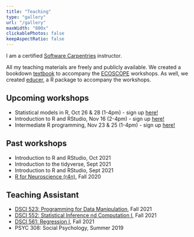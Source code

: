 ```yaml
---
title: "Teaching"
type: "gallery"
url: "/gallery"
maxWidth: "800x"
clickablePhotos: false
keepAspectRatio: false
---
```


I am a certified [Software Carpentries](https://carpentries.org/instructors/) instructor.

All my teaching materials are freely and publicly available. We created a bookdown [textbook](https://educe-ubc.github.io/workshops/) to accompany the [ECOSCOPE](http://ecoscope.ubc.ca/) workshops. As well, we created [educer](https://github.com/EDUCE-UBC/educer), a R package to accompany the workshops.

## Upcoming workshops

* Statistical models in R, Oct 26 & 28 (1-4pm) - sign up [here!](https://www.eventbrite.ca/e/statistical-models-in-r-workshop-october-2021-tickets-168676354517?aff=ebdsoporgprofile)
* Introduction to R and RStudio, Nov 16 (2-4pm) - sign up [here!](https://www.eventbrite.ca/e/introduction-to-r-workshop-tickets-168674593249?aff=ebdsoporgprofile)
* Intermediate R programming, Nov 23 & 25 (1-4pm) - sign up [here!](https://www.eventbrite.ca/e/intermediate-r-programming-workshop-nov-2021-tickets-168678338451?aff=ebdsoporgprofile)

## Past workshops 

* Introduction to R and RStudio, Oct 2021 
* Introduction to the tidyverse, Sept 2021
* Introduction to R and RStudio, Sept 2021 
* [R for Neuroscience (r4n)](https://r4n.netlify.app), Fall 2020

## Teaching Assistant

* [DSCI 523: Programming for Data Manipulation](https://github.com/UBC-MDS/DSCI_523_r-prog), Fall 2021
* [DSCI 552: Statistical Inference nd Computation I](https://github.com/UBC-MDS/DSCI_552_stat-inf-1), Fall 2021
* [DSCI 561: Regression I](https://github.com/UBC-MDS/DSCI_561_regr-1), Fall 2021
* PSYC 308: Social Psychology, Summer 2019
